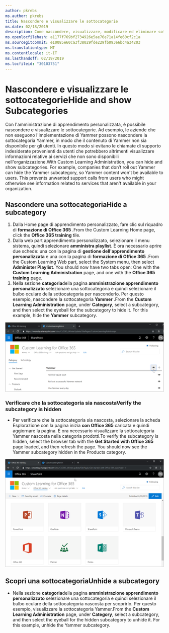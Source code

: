 ```yaml
---
author: pkrebs
ms.author: pkrebs
title: Nascondere e visualizzare le sottocategorie
ms.date: 02/18/2019
description: Come nascondere, visualizzare, modificare ed eliminare sottocategorie
ms.openlocfilehash: a1177f769bf2734926e5ae76e71a14fe60cf2c1a
ms.sourcegitcommit: e10085e60ca3f38029fde229fb093e6bc4a34203
ms.translationtype: MT
ms.contentlocale: it-IT
ms.lasthandoff: 02/19/2019
ms.locfileid: "30103751"
---
```

# <a name="hide-and-show-subcategories"></a><span data-ttu-id="5605d-103">Nascondere e visualizzare le sottocategorie</span><span class="sxs-lookup"><span data-stu-id="5605d-103">Hide and show Subcategories</span></span>

<span data-ttu-id="5605d-p101">Con l'amministrazione di apprendimento personalizzata, è possibile nascondere e visualizzare le sottocategorie. Ad esempio, le aziende che non eseguono l'implementazione di Yammer possono nascondere la sottocategoria Yammer, in modo che il contenuto di Yammer non sia disponibile per gli utenti. In questo modo si evitano le chiamate di supporto indesiderate provenienti da utenti che potrebbero altrimenti visualizzare informazioni relative ai servizi che non sono disponibili nell'organizzazione.</span><span class="sxs-lookup"><span data-stu-id="5605d-p101">With Custom Learning Administration, you can hide and show subcategories. For example, companies that don’t roll out Yammer can hide the Yammer subcategory, so Yammer content won't be available to users. This prevents unwanted support calls from users who might otherwise see information related to services that aren't available in your organization.</span></span>

## <a name="hide-a-subcategory"></a><span data-ttu-id="5605d-107">Nascondere una sottocategoria</span><span class="sxs-lookup"><span data-stu-id="5605d-107">Hide a subcategory</span></span> 

1. <span data-ttu-id="5605d-108">Dalla Home page di apprendimento personalizzato, fare clic sul riquadro di **formazione di Office 365** .</span><span class="sxs-lookup"><span data-stu-id="5605d-108">From the Custom Learning Home page, click the **Office 365 training** tile.</span></span>
2. <span data-ttu-id="5605d-p102">Dalla web part apprendimento personalizzato, selezionare il menu sistema, quindi selezionare **amministra playlist**. È ora necessario aprire due schede: una con la pagina di **gestione dell'apprendimento personalizzata** e una con la pagina di **formazione di Office 365** .</span><span class="sxs-lookup"><span data-stu-id="5605d-p102">From the Custom Learning Web part, select the System menu, then select **Administer Playlist**. You should now have two tabs open: One with the **Custom Learning Administration** page, and one with the **Office 365 training** page.</span></span> 
3. <span data-ttu-id="5605d-p103">Nella sezione **categoria**della pagina **amministrazione apprendimento personalizzato** selezionare una sottocategoria e quindi selezionare il bulbo oculare della sottocategoria per nasconderlo. Per questo esempio, nascondere la sottocategoria **Yammer** .</span><span class="sxs-lookup"><span data-stu-id="5605d-p103">From the **Custom Learning Administration** page, under **Category**, select a subcategory, and then select the eyeball for the subcategory to hide it. For this example, hide the **Yammer** subcategory.</span></span>  

![CG-hidesubcat. png](media/cg-hidesubcat.png)

### <a name="verify-the-subcategory-is-hidden"></a><span data-ttu-id="5605d-114">Verificare che la sottocategoria sia nascosta</span><span class="sxs-lookup"><span data-stu-id="5605d-114">Verify the subcategory is hidden</span></span>
- <span data-ttu-id="5605d-p104">Per verificare che la sottocategoria sia nascosta, selezionare la scheda Esplorazione con la pagina inizia **con Office 365** caricata e quindi aggiornare la pagina. È ora necessario visualizzare la sottocategoria Yammer nascosta nella categoria prodotti.</span><span class="sxs-lookup"><span data-stu-id="5605d-p104">To verify the subcategory is hidden, select the browser tab with the **Get Started with Office 365** page loaded, and then refresh the page. You should now see the Yammer subcategory hidden in the Products category.</span></span> 

![CG-hidesubcatrefresh. png](media/cg-hidesubcatrefresh.png)

## <a name="unhide-a-subcategory"></a><span data-ttu-id="5605d-118">Scopri una sottocategoria</span><span class="sxs-lookup"><span data-stu-id="5605d-118">Unhide a subcategory</span></span> 

- <span data-ttu-id="5605d-p105">Nella sezione **categoria**della pagina **amministrazione apprendimento personalizzato** selezionare una sottocategoria e quindi selezionare il bulbo oculare della sottocategoria nascosta per scoprirlo. Per questo esempio, visualizzare la sottocategoria Yammer.</span><span class="sxs-lookup"><span data-stu-id="5605d-p105">From the **Custom Learning Administration** page, under **Category**, select a subcategory, and then select the eyeball for the hidden subcategory to unhide it. For this example, unhide the Yammer subcategory.</span></span>